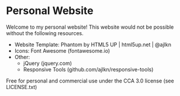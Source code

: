 # Personal Website

Welcome to my personal website! This website would not be possible without the following resources.

* Website Template: Phantom by HTML5 UP | html5up.net | @ajlkn
* Icons: Font Awesome (fontawesome.io)
* Other:
  * jQuery (jquery.com)
  * Responsive Tools (github.com/ajlkn/responsive-tools)
  
Free for personal and commercial use under the CCA 3.0 license (see LICENSE.txt)
